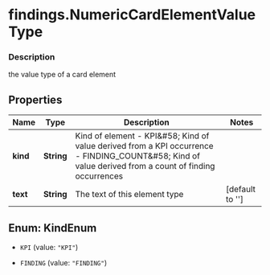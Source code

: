 # findings.NumericCardElementValueType

### Description

the value type of a card element

## Properties
Name | Type | Description | Notes
------------ | ------------- | ------------- | -------------
**kind** | **String** | Kind of element - KPI&amp;#58; Kind of value derived from a KPI occurrence - FINDING_COUNT&amp;#58; Kind of value derived from a count of finding occurrences | 
**text** | **String** | The text of this element type | [default to &#39;&#39;]


<a name="KindEnum"></a>
## Enum: KindEnum


* `KPI` (value: `"KPI"`)

* `FINDING` (value: `"FINDING"`)



